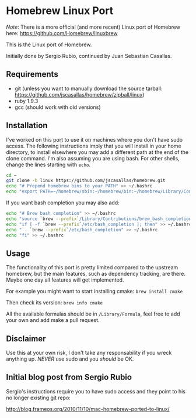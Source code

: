 Homebrew Linux Port
===================

*Note*: There is a more official (and more recent) Linux port of Homebrew here: https://github.com/Homebrew/linuxbrew

This is the Linux port of Homebrew.

Initially done by Sergio Rubio, continued by Juan Sebastian Casallas.

Requirements
------------
- git (unless you want to manually download the source tarball: https://github.com/jscasallas/homebrew/zipball/linux)
- ruby 1.9.3
- gcc (should work with old versions)

Installation
------------

I've worked on this port to use it on machines where you don't have sudo access. The following instructions imply 
that you will install in your home directory, to install elsewhere you may add a different path at the end of the 
clone command. I'm also assuming you are using bash. For other shells, change the lines starting with `echo`.

```sh
cd ~
git clone -b linux https://github.com/jscasallas/homebrew.git
echo "# Prepend homebrew bins to your PATH" >> ~/.bashrc
echo "export PATH=~/homebrew/sbin:~/homebrew/bin:~/homebrew/Library/Contributions/examples:$PATH" >> ~/.bashrc
```

If you want bash completion you may also add:
```sh
echo "# Brew bash completion" >> ~/.bashrc
echo "source `brew --prefix`/Library/Contributions/brew_bash_completion.sh" >> ~/.bashrc
echo "if [ -f `brew --prefix`/etc/bash_completion ]; then" >> ~/.bashrc
echo " . `brew --prefix`/etc/bash_completion" >> ~/.bashrc
echo "fi" >> ~/.bashrc
```

Usage
-----

The functionality of this port is pretty limited compared to the upstream homebrew, but the main features,
such as dependency tracking, are there. Maybe one day all features will get implemented.

For example you might want to start installing cmake:
`brew install cmake`

Then check its version:
`brew info cmake`

All the available formulas should be in `/Library/Formula`, feel free to add your own and add make a pull request.

Disclaimer
----------

Use this at your own risk, I don't take any responsability if you wreck anything up. *NEVER* use sudo and you 
*should* be OK.

Initial blog post from Sergio Rubio
-----------------------------------

Sergio's instructions require you to have sudo access and they point to his no longer existing git repo:

http://blog.frameos.org/2010/11/10/mac-homebrew-ported-to-linux/
